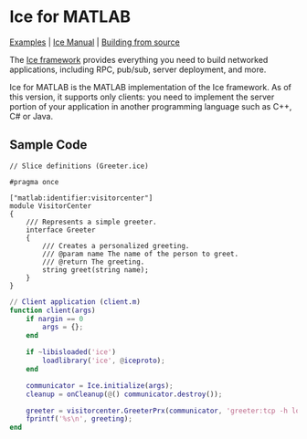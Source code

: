 # Ice for MATLAB

[Examples] | [Ice Manual] | [Building from source]

The [Ice framework] provides everything you need to build networked applications,
including RPC, pub/sub, server deployment, and more.

Ice for MATLAB is the MATLAB implementation of the Ice framework. As of this version, it
supports only clients: you need to implement the server portion of your application in
another programming language such as C++, C# or Java.

## Sample Code

```slice
// Slice definitions (Greeter.ice)

#pragma once

["matlab:identifier:visitorcenter"]
module VisitorCenter
{
    /// Represents a simple greeter.
    interface Greeter
    {
        /// Creates a personalized greeting.
        /// @param name The name of the person to greet.
        /// @return The greeting.
        string greet(string name);
    }
}
```

```matlab
// Client application (client.m)
function client(args)
    if nargin == 0
        args = {};
    end

    if ~libisloaded('ice')
        loadlibrary('ice', @iceproto);
    end

    communicator = Ice.initialize(args);
    cleanup = onCleanup(@() communicator.destroy());

    greeter = visitorcenter.GreeterPrx(communicator, 'greeter:tcp -h localhost -p 4061');
    fprintf('%s\n', greeting);
end
```

[Examples]: https://github.com/zeroc-ice/ice-demos/tree/main/matlab
[Ice Manual]: https://doc.zeroc.com/ice/3.7
[Building from source]: ./BUILDING.md
[Ice framework]: https://github.com/zeroc-ice/ice
